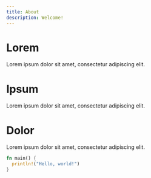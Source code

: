 ```yaml
---
title: About
description: Welcome!
---
```


# Lorem

Lorem ipsum dolor sit amet, consectetur adipiscing elit.

# Ipsum

Lorem ipsum dolor sit amet, consectetur adipiscing elit.

# Dolor

Lorem ipsum dolor sit amet, consectetur adipiscing elit.

```rust
fn main() {
  println!("Hello, world!")
}
```
